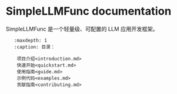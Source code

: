 # SimpleLLMFunc documentation

SimpleLLMFunc 是一个轻量级、可配置的 LLM 应用开发框架。

```{toctree}
   :maxdepth: 1
   :caption: 目录：

    项目介绍<introduction.md>
    快速开始<quickstart.md>
    使用指南<guide.md>
    示例代码<examples.md>
    贡献指南<contributing.md>
```

<!-- 版本说明<changelog.md> -->
